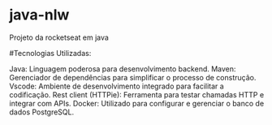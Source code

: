 # java-nlw
 Projeto da rocketseat em java

 #Tecnologias Utilizadas:

 Java: Linguagem poderosa para desenvolvimento backend.
 Maven: Gerenciador de dependências para simplificar o processo de construção.
 Vscode: Ambiente de desenvolvimento integrado para facilitar a codificação.
 Rest client (HTTPie): Ferramenta para testar chamadas HTTP e integrar com APIs.
 Docker: Utilizado para configurar e gerenciar o banco de dados PostgreSQL.
